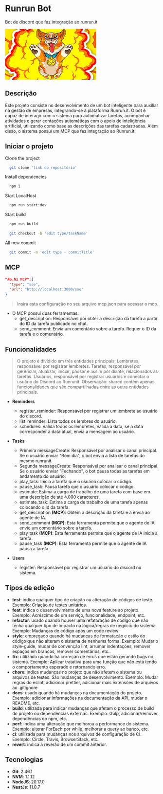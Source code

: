 # Runrun Bot

Bot de discord que faz integração ao runrun.it

![Banner Bot Runrunit](/github/dog-icon.jpg)

## Descrição

Este projeto consiste no desenvolvimento de um bot inteligente para auxiliar na gestão de empresas, integrando-se à plataforma Runrun.it. O bot é capaz de interagir com o sistema para automatizar tarefas, acompanhar atividades e gerar contações automáticas com o apoio de inteligência artificial, utilizando como base as descrições das tarefas cadastradas. Além disso, o sistema possui um MCP que faz integração ao Runrun.it.

## Iniciar o projeto

Clone the project

```bash
  git clone 'link do repositório'
```

Install dependencies

```bash
  npm i
```

Start LocalHost

```bash
  npm run start:dev
```

Start build

```bash
  npm run build
```

```bash
  git checkout -b 'edit type/taskName'
```

All new commit

```bash
  git commit -m 'edit type - commitTitle'
```

## MCP

```json
"AG.N1 MCP":{
  "type": "sse",
  "url": "http://localhost:3000/sse"
}
```

> Insira esta configuração no seu arquivo mcp.json para acessar o mcp.

* O MCP possui duas ferramentas:
  - get_description: Responsável por obter a descrição da tarefa a partir do ID da tarefa publicado no chat.
  - send_comment: Envia um comentário sobre a tarefa. Requer o ID da tarefa e o comentário.

## Funcionalidades

> O projeto é dividido em três entidades principais: Lembretes, responsável por registrar lembretes. Tarefas, responsável por gerenciar, atualizar, iniciar, pausar e assim por diante, relacionados às tarefas. Usuários, responsável por registrar usuários e conectar o usuário do Discord ao Runrunit. Observação: shared contém apenas funcionalidades que são compartilhadas entre as outra entidades principais.

* **Reminders**
  - register_reminder: Responsavel por registrar um lembrete ao usuário do discord.
  - list_reminder: Lista todos os lembres do usuário.
  - schedules: Valida todos os lembretes, valida a data, se a data corresponder à data atual, envia a mensagem ao usuário.

* **Tasks**
  - Primeira messageCreate: Responsável por analisar o canal principal. Se o usuário enviar "Bom dia", o bot envia a lista de tarefas do mesmo runrunit.
  - Segunda messageCreate: Responsável por analisar o canal principal. Se o usuário enviar "Fechando", o bot pausa todas as tarefas em andamento do usuário.
  - play_task: Inicia a tarefa que o usuário colocar o codigo.
  - pause_task: Pausa tarefa que o usuário colocar o codigo.
  - estimate: Estima a carga de trabalho de uma tarefa com base em uma descrição de até 4.000 caracteres.
  - estimate_task: Estima a carga de trabalho de uma tarefa apenas colocando o id da tarefa.
  - get_description **(MCP)**: Obtém a descrição da tarefa e a envia ao agente de IA.
  - send_comment **(MCP)**: Esta ferramenta permite que o agente de IA envie um comentário sobre a tarefa. 
  - play_task **(MCP)**: Esta ferramenta permite que o agente de IA inicia a tarefa.
  - pause_task **(MCP)**: Esta ferramenta permite que o agente de IA pausa a tarefa.

* **Users**
  - register: Responsável por registrar um usuário do discord no sistema.

## Tipos de edição

- **test**: indica qualquer tipo de criação ou alteração de códigos de teste. Exemplo: Criação de testes unitários.
- **feat**: indica o desenvolvimento de uma nova feature ao projeto. Exemplo: Acréscimo de um serviço, funcionalidade, endpoint, etc.
- **refactor**: usado quando houver uma refatoração de código que não tenha qualquer tipo de impacto na lógica/regras de negócio do sistema. Exemplo: Mudanças de código após um code review
- **style**: empregado quando há mudanças de formatação e estilo do código que não alteram o sistema de nenhuma forma.
Exemplo: Mudar o style-guide, mudar de convenção lint, arrumar indentações, remover espaços em brancos, remover comentários, etc..
- **fix**: utilizado quando há correção de erros que estão gerando bugs no sistema.
Exemplo: Aplicar tratativa para uma função que não está tendo o comportamento esperado e retornando erro.
- **chore**: indica mudanças no projeto que não afetem o sistema ou arquivos de testes. São mudanças de desenvolvimento.
Exemplo: Mudar regras do eslint, adicionar prettier, adicionar mais extensões de arquivos ao .gitignore
- **docs**: usado quando há mudanças na documentação do projeto.
Exemplo: adicionar informações na documentação da API, mudar o README, etc.
- **build**: utilizada para indicar mudanças que afetam o processo de build do projeto ou dependências externas.
Exemplo: Gulp, adicionar/remover dependências do npm, etc.
- **perf**: indica uma alteração que melhorou a performance do sistema.
Exemplo: alterar ForEach por while, melhorar a query ao banco, etc.
- **ci**: utilizada para mudanças nos arquivos de configuração de CI.
Exemplo: Circle, Travis, BrowserStack, etc.
- **revert**: indica a reverão de um commit anterior.

## Tecnologias

- **Git**: 2.46.1
- **NVM**: 1.1.12
- **NodeJS**: 20.17.0
- **NestJs**: 11.0.7